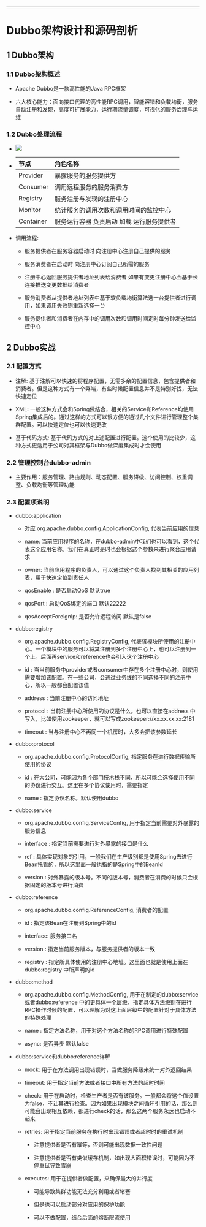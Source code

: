 ------



# Dubbo架构设计和源码剖析

## 1 Dubbo架构

### 1.1 Dubbo架构概述

- Apache Dubbo是一款高性能的Java RPC框架

- 六大核心能力：面向接口代理的高性能RPC调用，智能容错和负载均衡，服务自动注册和发现，高度可扩展能力，运行期流量调度，可视化的服务治理与运维

### 1.2 Dubbo处理流程

- ![](	https://dubbo.apache.org/imgs/architecture.png)

- | 节点 | 角色名称 |
  | :-----| :---- |
  | Provider | 暴露服务的服务提供方 |
  | Consumer | 调用远程服务的服务消费方 |
  | Registry | 服务注册与发现的注册中心 |
  | Monitor | 统计服务的调用次数和调用时间的监控中心 |
  | Container | 服务运行容器 负责启动 加载 运行服务提供者 |

- 调用流程:

    - 服务提供者在服务容器启动时 向注册中心注册自己提供的服务

    - 服务消费者在启动时 向注册中心订阅自己所需的服务

    - 注册中心返回服务提供者地址列表给消费者 如果有变更注册中心会基于长连接推送变更数据给消费者

    - 服务消费者从提供者地址列表中基于软负载均衡算法选一台提供者进行调用，如果调用失败则重新选择一台

    - 服务提供者和消费者在内存中的调用次数和调用时间定时每分钟发送给监控中心

## 2 Dubbo实战

### 2.1 配置方式

- 注解: 基于注解可以快速的将程序配置，无需多余的配置信息，包含提供者和消费者。但是这种方式有一个弊端，有些时候配置信息并不是特别好找，无法快速定位

- XML: 一般这种方式会和Spring做结合，相关的Service和Reference均使用Spring集成后的。通过这样的方式可以很方便的通过几个文件进行管理整个集群配置。可以快速定位也可以快速更改

- 基于代码方式: 基于代码方式的对上述配置进行配置。这个使用的比较少，这种方式更适用于公司对其框架与Dubbo做深度集成时才会使用

### 2.2 管理控制台dubbo-admin

- 主要作用：服务管理、路由规则、动态配置、服务降级、访问控制、权重调整、负载均衡等管理功能

### 2.3 配置项说明

- dubbo:application

    - 对应 org.apache.dubbo.config.ApplicationConfig, 代表当前应用的信息
    
    - name: 当前应用程序的名称，在dubbo-admin中我们也可以看到，这个代表这个应用名称。我们在真正时是时也会根据这个参数来进行聚合应用请求
    
    - owner: 当前应用程序的负责人，可以通过这个负责人找到其相关的应用列表，用于快速定位到责任人
      
    - qosEnable : 是否启动QoS 默认true
    
    - qosPort : 启动QoS绑定的端口 默认22222
    
    - qosAcceptForeignIp: 是否允许远程访问 默认是false

- dubbo:registry

    - org.apache.dubbo.config.RegistryConfig, 代表该模块所使用的注册中心。一个模块中的服务可以将其注册到多个注册中心上，也可以注册到一个上。后面再service和reference也会引入这个注册中心
    
    - id : 当当前服务中provider或者consumer中存在多个注册中心时，则使用需要增加该配置。在一些公司，会通过业务线的不同选择不同的注册中心，所以一般都会配置该值
    
    - address : 当前注册中心的访问地址
    
    - protocol : 当前注册中心所使用的协议是什么。也可以直接在address 中写入，比如使用zookeeper，就可以写成zookeeper://xx.xx.xx.xx:2181
    
    - timeout : 当与注册中心不再同一个机房时，大多会把该参数延长

- dubbo:protocol

    - org.apache.dubbo.config.ProtocolConfig, 指定服务在进行数据传输所使用的协议
    
    - id : 在大公司，可能因为各个部门技术栈不同，所以可能会选择使用不同的协议进行交互。这里在多个协议使用时，需要指定
    
    - name : 指定协议名称。默认使用dubbo 

- dubbo:service

    - org.apache.dubbo.config.ServiceConfig, 用于指定当前需要对外暴露的服务信息
    
    - interface : 指定当前需要进行对外暴露的接口是什么
    
    - ref : 具体实现对象的引用，一般我们在生产级别都是使用Spring去进行Bean托管的，所以这里面一般也指的是Spring中的BeanId
    
    - version : 对外暴露的版本号。不同的版本号，消费者在消费的时候只会根据固定的版本号进行消费

- dubbo:reference

    - org.apache.dubbo.config.ReferenceConfig, 消费者的配置
    
    - id : 指定该Bean在注册到Spring中的id
    
    - interface: 服务接口名
    
    - version : 指定当前服务版本，与服务提供者的版本一致
    
    - registry : 指定所具体使用的注册中心地址。这里面也就是使用上面在dubbo:registry 中所声明的id

- dubbo:method

    - org.apache.dubbo.config.MethodConfig, 用于在制定的dubbo:service 或者dubbo:reference 中的更具体一个层级，指定具体方法级别在进行RPC操作时候的配置，可以理解为对这上面层级中的配置针对于具体方法的特殊处理
    
    - name : 指定方法名称，用于对这个方法名称的RPC调用进行特殊配置
    
    - async: 是否异步 默认false

- dubbo:service和dubbo:reference详解

    - mock: 用于在方法调用出现错误时，当做服务降级来统一对外返回结果
    
    - timeout: 用于指定当前方法或者接口中所有方法的超时时间
    
    - check: 用于在启动时，检查生产者是否有该服务。一般都会将这个值设置为false，不让其进行检查。因为如果出现模块之间循环引用的话，那么则可能会出现相互依赖，都进行check的话，那么这两个服务永远也启动不起来
    
    - retries: 用于指定当前服务在执行时出现错误或者超时时的重试机制
    
        - 注意提供者是否有幂等，否则可能出现数据一致性问题
    
        - 注意提供者是否有类似缓存机制，如出现大面积错误时，可能因为不停重试导致雪崩
    
    - executes: 用于在提供者做配置，来确保最大的并行度
    
        - 可能导致集群功能无法充分利用或者堵塞
    
        - 但是也可以启动部分对应用的保护功能
    
        - 可以不做配置，结合后面的熔断限流使用